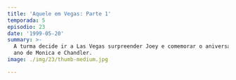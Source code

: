 ```yaml
---
title: 'Aquele em Vegas: Parte 1'
temporada: 5
episodio: 23
date: '1999-05-20'
summary: >-
  A turma decide ir a Las Vegas surpreender Joey e comemorar o aniversário de um
  ano de Monica e Chandler.
image: ./img/23/thumb-medium.jpg

---
```

